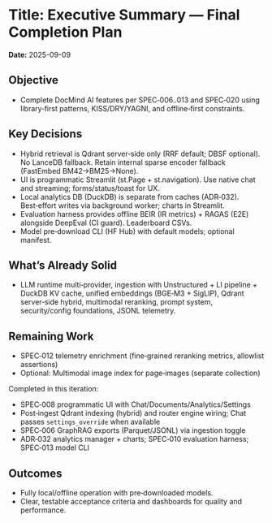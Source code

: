 # Title: Executive Summary — Final Completion Plan

**Date:** 2025-09-09

## Objective

- Complete DocMind AI features per SPEC‑006..013 and SPEC‑020 using library‑first patterns, KISS/DRY/YAGNI, and offline‑first constraints.

## Key Decisions

- Hybrid retrieval is Qdrant server‑side only (RRF default; DBSF optional). No LanceDB fallback. Retain internal sparse encoder fallback (FastEmbed BM42→BM25→None).
- UI is programmatic Streamlit (st.Page + st.navigation). Use native chat and streaming; forms/status/toast for UX.
- Local analytics DB (DuckDB) is separate from caches (ADR‑032). Best‑effort writes via background worker; charts in Streamlit.
- Evaluation harness provides offline BEIR (IR metrics) + RAGAS (E2E) alongside DeepEval (CI guard). Leaderboard CSVs.
- Model pre‑download CLI (HF Hub) with default models; optional manifest.

## What’s Already Solid

- LLM runtime multi‑provider, ingestion with Unstructured + LI pipeline + DuckDB KV cache, unified embeddings (BGE‑M3 + SigLIP), Qdrant server‑side hybrid, multimodal reranking, prompt system, security/config foundations, JSONL telemetry.

## Remaining Work

- SPEC‑012 telemetry enrichment (fine‑grained reranking metrics, allowlist assertions)
- Optional: Multimodal image index for page‑images (separate collection)

Completed in this iteration:
- SPEC‑008 programmatic UI with Chat/Documents/Analytics/Settings
- Post‑ingest Qdrant indexing (hybrid) and router engine wiring; Chat passes `settings_override` when available
- SPEC‑006 GraphRAG exports (Parquet/JSONL) via ingestion toggle
- ADR‑032 analytics manager + charts; SPEC‑010 evaluation harness; SPEC‑013 model CLI

## Outcomes

- Fully local/offline operation with pre‑downloaded models.
- Clear, testable acceptance criteria and dashboards for quality and performance.
